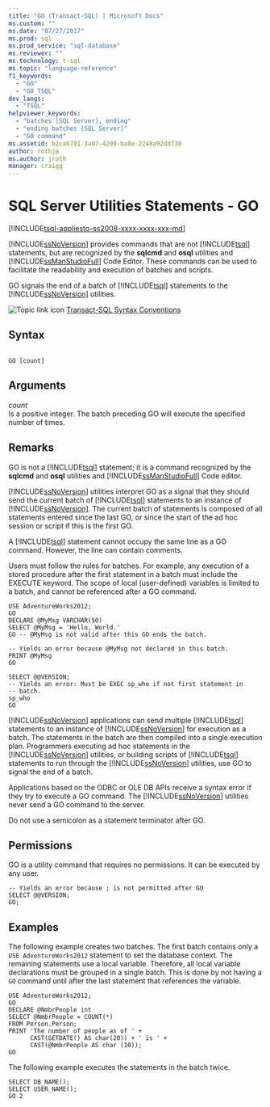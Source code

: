 ```yaml
---
title: "GO (Transact-SQL) | Microsoft Docs"
ms.custom: ""
ms.date: "07/27/2017"
ms.prod: sql
ms.prod_service: "sql-database"
ms.reviewer: ""
ms.technology: t-sql
ms.topic: "language-reference"
f1_keywords: 
  - "GO"
  - "GO_TSQL"
dev_langs: 
  - "TSQL"
helpviewer_keywords: 
  - "batches [SQL Server], ending"
  - "ending batches [SQL Server]"
  - "GO command"
ms.assetid: b2ca6791-3a07-4209-ba8e-2248a92dd738
author: rothja
ms.author: jroth
manager: craigg
---
```

# SQL Server Utilities Statements - GO
[!INCLUDE[tsql-appliesto-ss2008-xxxx-xxxx-xxx-md](../../includes/tsql-appliesto-ss2008-xxxx-xxxx-xxx-md.md)]

  [!INCLUDE[ssNoVersion](../../includes/ssnoversion-md.md)] provides commands that are not [!INCLUDE[tsql](../../includes/tsql-md.md)] statements, but are recognized by the **sqlcmd** and **osql** utilities and [!INCLUDE[ssManStudioFull](../../includes/ssmanstudiofull-md.md)] Code Editor. These commands can be used to facilitate the readability and execution of batches and scripts.  
  
  GO signals the end of a batch of [!INCLUDE[tsql](../../includes/tsql-md.md)] statements to the [!INCLUDE[ssNoVersion](../../includes/ssnoversion-md.md)] utilities.  
  
 ![Topic link icon](../../database-engine/configure-windows/media/topic-link.gif "Topic link icon") [Transact-SQL Syntax Conventions](../../t-sql/language-elements/transact-sql-syntax-conventions-transact-sql.md)  
  
## Syntax  
  
```  
  
GO [count]  
```  
  
## Arguments  
 *count*  
 Is a positive integer. The batch preceding GO will execute the specified number of times.  
  
## Remarks  
 GO is not a [!INCLUDE[tsql](../../includes/tsql-md.md)] statement; it is a command recognized by the **sqlcmd** and **osql** utilities and [!INCLUDE[ssManStudioFull](../../includes/ssmanstudiofull-md.md)] Code editor.  
  
 [!INCLUDE[ssNoVersion](../../includes/ssnoversion-md.md)] utilities interpret GO as a signal that they should send the current batch of [!INCLUDE[tsql](../../includes/tsql-md.md)] statements to an instance of [!INCLUDE[ssNoVersion](../../includes/ssnoversion-md.md)]. The current batch of statements is composed of all statements entered since the last GO, or since the start of the ad hoc session or script if this is the first GO.  
  
 A [!INCLUDE[tsql](../../includes/tsql-md.md)] statement cannot occupy the same line as a GO command. However, the line can contain comments.  
  
 Users must follow the rules for batches. For example, any execution of a stored procedure after the first statement in a batch must include the EXECUTE keyword. The scope of local (user-defined) variables is limited to a batch, and cannot be referenced after a GO command.  
  
```  
USE AdventureWorks2012;  
GO  
DECLARE @MyMsg VARCHAR(50)  
SELECT @MyMsg = 'Hello, World.'  
GO -- @MyMsg is not valid after this GO ends the batch.  
  
-- Yields an error because @MyMsg not declared in this batch.  
PRINT @MyMsg  
GO  
  
SELECT @@VERSION;  
-- Yields an error: Must be EXEC sp_who if not first statement in   
-- batch.  
sp_who  
GO  
```  
  
 [!INCLUDE[ssNoVersion](../../includes/ssnoversion-md.md)] applications can send multiple [!INCLUDE[tsql](../../includes/tsql-md.md)] statements to an instance of [!INCLUDE[ssNoVersion](../../includes/ssnoversion-md.md)] for execution as a batch. The statements in the batch are then compiled into a single execution plan. Programmers executing ad hoc statements in the [!INCLUDE[ssNoVersion](../../includes/ssnoversion-md.md)] utilities, or building scripts of [!INCLUDE[tsql](../../includes/tsql-md.md)] statements to run through the [!INCLUDE[ssNoVersion](../../includes/ssnoversion-md.md)] utilities, use GO to signal the end of a batch.  
  
 Applications based on the ODBC or OLE DB APIs receive a syntax error if they try to execute a GO command. The [!INCLUDE[ssNoVersion](../../includes/ssnoversion-md.md)] utilities never send a GO command to the server.  
  
 Do not use a semicolon as a statement terminator after GO.  
  
## Permissions  
 GO is a utility command that requires no permissions. It can be executed by any user.  
  
```  
-- Yields an error because ; is not permitted after GO  
SELECT @@VERSION;  
GO;  
```  
  
## Examples  
 The following example creates two batches. The first batch contains only a `USE AdventureWorks2012` statement to set the database context. The remaining statements use a local variable. Therefore, all local variable declarations must be grouped in a single batch. This is done by not having a `GO` command until after the last statement that references the variable.  
  
```  
USE AdventureWorks2012;  
GO  
DECLARE @NmbrPeople int  
SELECT @NmbrPeople = COUNT(*)  
FROM Person.Person;  
PRINT 'The number of people as of ' +  
      CAST(GETDATE() AS char(20)) + ' is ' +  
      CAST(@NmbrPeople AS char (10));  
GO  
```  
  
 The following example executes the statements in the batch twice.  
  
```  
SELECT DB_NAME();  
SELECT USER_NAME();  
GO 2  
```  
  
  
